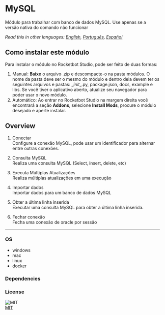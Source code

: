 



# MySQL
  
Módulo para trabalhar com banco de dados MySQL. Use apenas se a versão nativa do comando não funcionar  

*Read this in other languages: [English](README.md), [Português](README.pr.md), [Español](README.es.md)*

## Como instalar este módulo
  
Para instalar o módulo no Rocketbot Studio, pode ser feito de duas formas:
1. Manual: __Baixe__ o arquivo .zip e descompacte-o na pasta módulos. O nome da pasta deve ser o mesmo do módulo e dentro dela devem ter os seguintes arquivos e pastas: \__init__.py, package.json, docs, example e libs. Se você tiver o aplicativo aberto, atualize seu navegador para poder usar o novo módulo.
2. Automático: Ao entrar no Rocketbot Studio na margem direita você encontrará a seção **Addons**, selecione **Install Mods**, procure o módulo desejado e aperte instalar.  


## Overview


1. Conectar  
Configure a conexão MySQL, pode usar um identificador para alternar entre outras conexões.

2. Consulta MySQL  
Realiza uma consulta MySQL (Select, insert, delete, etc)

3. Executa Múltiplas Atualizações  
Realiza múltiplas atualizações em uma execução

4. Importar dados  
Importar dados para um banco de dados MySQL

5. Obter a última linha inserida  
Executar uma consulta MySQL para obter a última linha inserida.

6. Fechar conexão  
Fecha uma conexão de oracle por sessão  




----
### OS

- windows
- mac
- linux
- docker

### Dependencies

### License
  
![MIT](https://img.shields.io/github/license/instaloader/instaloader.svg)  
[MIT](https://opensource.org/license/mit)